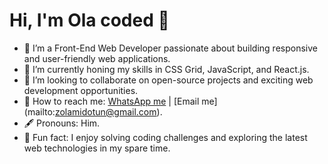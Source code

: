 # Hi, I'm Ola coded 👋

- 🚀 I’m a Front-End Web Developer passionate about building responsive and user-friendly web applications.
- 🌱 I’m currently honing my skills in CSS Grid, JavaScript, and React.js.
- 🔗 I’m looking to collaborate on open-source projects and exciting web development opportunities.
- 📱 How to reach me: [WhatsApp me](https://wa.me/+2348039844979) | [Email me] (mailto:zolamidotun@gmail.com).
- 🖋 Pronouns: Him.
- 🎯 Fun fact: I enjoy solving coding challenges and exploring the latest web technologies in my spare time.
